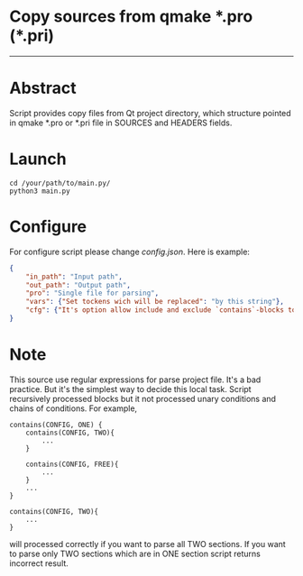 # Copy sources from qmake \*.pro (\*.pri) 
___

# Abstract
Script provides copy files from Qt project directory, which structure 
pointed in qmake *.pro or *.pri file in SOURCES and HEADERS fields.

# Launch
```shell
cd /your/path/to/main.py/   
python3 main.py
```

# Configure
For configure script please change *config.json*. Here is example:
```json
{
    "in_path": "Input path", 
    "out_path": "Output path", 
    "pro": "Single file for parsing", 
    "vars": {"Set tockens wich will be replaced": "by this string"}, 
    "cfg": {"It's option allow include and exclude `contains`-blocks to processing": "If you set {\"CONFIG\":\"SECOND\"}, that will be processed only contains(CONFIG,SECOND){ } section; If you set {\"CONFIG\":\"SECOND FIRST\"}, that will be processed previous and contains(CONFIG,FIRST){ } section;"}
}
```

# Note
This source use regular expressions for parse project file. It's a bad 
practice. But it's the simplest way to decide this local task. 
Script recursively processed blocks but it not processed unary 
conditions and chains of conditions. For example,
```text
contains(CONFIG, ONE) {
    contains(CONFIG, TWO){
        ...
    }
    
    contains(CONFIG, FREE){
        ...
    }
    ...
}

contains(CONFIG, TWO){
    ...
}
```
will processed correctly if you want to parse all TWO sections. If you want
to parse only TWO sections which are in ONE section script returns incorrect
result.
